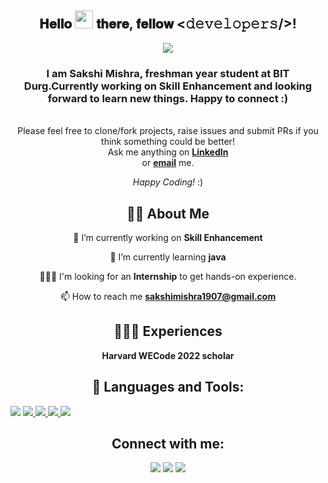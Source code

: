 <div align="center">
<h2> 𝐇𝐞𝐥𝐥𝐨 <img src="https://github.com/TheDudeThatCode/TheDudeThatCode/blob/master/Assets/Hi.gif" width="29px"> 𝐭𝐡𝐞𝐫𝐞, 𝐟𝐞𝐥𝐥𝐨𝐰 <𝚍𝚎𝚟𝚎𝚕𝚘𝚙𝚎𝚛𝚜/>!</h2>
</div>

<!-- <a href="#"><img width="100%" height="auto" src="" height="175px"/></a> -->
<p align="center"> 
 <img src="https://media.giphy.com/media/26tn33aiTi1jkl6H6/giphy.gif"/> </p>



<h3 align="center"><b>  I am Sakshi Mishra, freshman year student at BIT Durg.Currently working on Skill Enhancement and looking forward to learn new things. Happy to connect :)</b></h3>



<!-- <div align="center" width="50">

<img src="hi.gif" alt="Welcome!" width="200">

</div> -->

<div align="center">

 <br>
Please feel free to clone/fork projects, raise issues and submit PRs if you think something could be better! <br>
Ask me anything on <a href="linkedin.com/in/sakshi-mishra-ab97b6225"><b>LinkedIn</b></a><br>
or <a href="mailto:sakshimishra1907@gmail.com"><b>email</b></a> me.

<i>Happy Coding!</i> :)

<!-- <h1 align="left"> <img src="https://i.insider.com/5ee7c2893f737024027c1d77?width=700" width="700px" height ="400px"></h1> -->

## 🙋‍♂️ About Me

🔭 I’m currently working on **Skill Enhancement**
    
🌱 I’m currently learning **java** 
 
 👩🏻‍🎓 I'm looking for an **Internship** to get hands-on experience.

📫 How to reach me **sakshimishra1907@gmail.com**

## 👩🏻‍🎓 Experiences
 
 **Harvard WECode 2022 scholar**


## 🚀 Languages and Tools:

<p align="left"
    <a href="https://developer.mozilla.org/en-US/docs/Web/JavaScript" target="_blank"> <img src="https://img.icons8.com/color/48/000000/javascript.png"/> </a> 
    <a href="https://www.w3.org/html/" target="_blank"> <img src="https://img.icons8.com/color/48/000000/html-5.png"/> </a> 
    <a href="https://www.w3schools.com/css/" target="_blank"> <img src="https://img.icons8.com/color/48/000000/css3.png"/> </a> 
    <a href="https://www.w3schools.com/css/" target="_blank"> <img src="https://img.icons8.com/color/48/000000/css3.png"/> </a>
     <a href="https://c.js.org" target="_blank"> <img src="https://img.icons8.com/color/48/000000/c-programming.png"/> </a>
     </p>
 
   

## Connect with me:
<p align="left">

<a href = "linkedin.com/in/sakshi-mishra-ab97b6225"><img src="https://img.icons8.com/fluent/48/000000/linkedin.png"/></a>
<a href = "https://www.instagram.com/sak_shi7221/?igshid=YmMyMTA2M2Y="><img src="https://img.icons8.com/fluent/48/000000/instagram-new.png"/></a>
<a href = "https://twitter.com/SakshiM98629641"><img src="https://img.icons8.com/fluent/48/000000/twitter.png"/></a>
<!-- <a href =""><img src="https://img.icons8.com/cute-clipart/48/000000/discord-logo.png"/> -->


</p>
